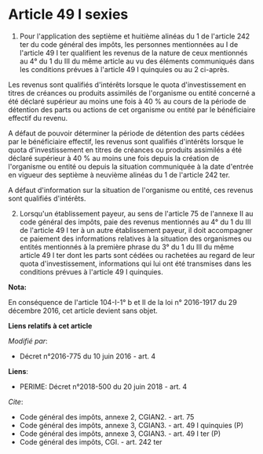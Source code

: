 # Article 49 I sexies

1. Pour l'application des septième et huitième alinéas du 1 de l'article 242 ter du code général des impôts, les personnes
mentionnées au I de l'article 49 I ter qualifient les revenus de la nature de ceux mentionnés au 4° du 1 du III du même
article au vu des éléments communiqués dans les conditions prévues à l'article 49 I quinquies ou au 2 ci-après. 

Les revenus sont qualifiés d'intérêts lorsque le quota d'investissement en titres de créances ou produits assimilés de
l'organisme ou entité concerné a été déclaré supérieur au moins une fois à 40 % au cours de la période de détention des parts
ou actions de cet organisme ou entité par le bénéficiaire effectif du revenu. 

A défaut de pouvoir déterminer la période de détention des parts cédées par le bénéficiaire effectif, les revenus sont
qualifiés d'intérêts lorsque le quota d'investissement en titres de créances ou produits assimilés a été déclaré supérieur à
40 % au moins une fois depuis la création de l'organisme ou entité ou depuis la situation communiquée à la date d'entrée en
vigueur des septième à neuvième alinéas du 1 de l'article 242 ter. 

A défaut d'information sur la situation de l'organisme ou entité, ces revenus sont qualifiés d'intérêts. 

2. Lorsqu'un établissement payeur, au sens de l'article 75 de l'annexe II au code général des impôts, paie des revenus
mentionnés au 4° du 1 du III de l'article 49 I ter à un autre établissement payeur, il doit accompagner ce paiement des
informations relatives à la situation des organismes ou entités mentionnés à la première phrase du 3° du 1 du III du même
article 49 I ter dont les parts sont cédées ou rachetées au regard de leur quota d'investissement, informations qui lui ont
été transmises dans les conditions prévues à l'article 49 I quinquies.

**Nota:**

En conséquence de l'article 104-I-1° b et II de la loi n° 2016-1917 du 29 décembre 2016, cet article devient sans objet.

**Liens relatifs à cet article**

_Modifié par_:

  - Décret n°2016-775 du 10 juin 2016 - art. 4

**Liens**:

  - PERIME: Décret n°2018-500 du 20 juin 2018 - art. 4

_Cite_:

  - Code général des impôts, annexe 2, CGIAN2. - art. 75
  - Code général des impôts, annexe 3, CGIAN3. - art. 49 I quinquies (P)
  - Code général des impôts, annexe 3, CGIAN3. - art. 49 I ter (P)
  - Code général des impôts, CGI. - art. 242 ter
